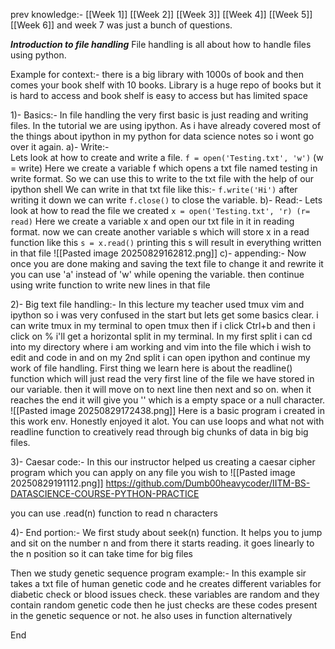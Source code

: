 prev knowledge:- [[Week 1]] [[Week 2]] [[Week 3]] [[Week 4]] [[Week 5]] [[Week 6]] and week 7 was just a bunch of questions.

***Introduction to file handling***
 File handling is all about how to handle files using python. 
 
 Example for context:- there is a big library with 1000s of book and then comes your book shelf with 10 books.  Library is a huge repo of books but it is hard to access and book shelf is easy to access but has limited space 

1)- Basics:- In file handling the very first basic is just reading and writing files. In the tutorial we are using ipython. As i have already covered most of the things about ipython in my python for data science notes so i wont go over it again. 
	a)- Write:-  
	Lets look at how to create and write a file.
	`f = open('Testing.txt', 'w')` (w = write)
	Here we create a variable f which opens a txt file named testing in write format. So we can use this to write to the txt file with the help of our ipython shell
	We can write in that txt file like this:- `f.write('Hi')`
	after writing it down we can write `f.close()` to close the variable. 
	b)- Read:- 
	Lets look at how to read the file we created
	`x = open('Testing.txt', 'r) (r= read)`
	Here we create a variable x and open our txt file in it in reading format.
	now we can create another variable s which will store x in a read function like this
	`s = x.read()`
	printing this s will result in everything written in that file
	![[Pasted image 20250829162812.png]]
	c)- appending:- 
	Now once you are done making and saving the text file to change it and rewrite it you can use 'a' instead of 'w' while opening the variable. then continue using write function to write new lines in that file

2)- Big text file handling:- In this lecture my teacher used tmux vim and ipython so i was very confused in the start but lets get some basics clear. 
i can write tmux in my terminal to open tmux then if i click Ctrl+b and then i click on % i'll get a horizontal split in my terminal. In my first split i can cd into my directory where i am working and vim into the file which i wish to edit and code in and on my 2nd split i can open ipython and continue my work of file handling. 
First thing we learn here is about the readline() function which will just read the very first line of the file we have stored in our variable. then it will move on to next line then next and so on. when it reaches the end it will give you '' which is a empty space or a null character.
![[Pasted image 20250829172438.png]]
Here is a basic program i created in this work env. Honestly enjoyed it alot. 
You can use loops and what not with readline function to creatively read through big chunks of data in big big files. 


3)- Caesar code:- In this our instructor helped us creating a caesar cipher program which you can apply on any file you wish to 
![[Pasted image 20250829191112.png]]
https://github.com/Dumb00heavycoder/IITM-BS-DATASCIENCE-COURSE-PYTHON-PRACTICE

you can use .read(n) function to read n characters

4)- End portion:- 
We first study about seek(n) function. It helps you to jump and sit on the number n and from there it starts reading. it goes linearly to the n position so it can take time for big files

Then we study genetic sequence program example:-  In this example sir takes a txt file of human genetic code and he creates different variables for diabetic check or blood issues check. these variables are random and they contain random genetic code then he just checks are these codes present in the genetic sequence or not. he also uses in function alternatively

End